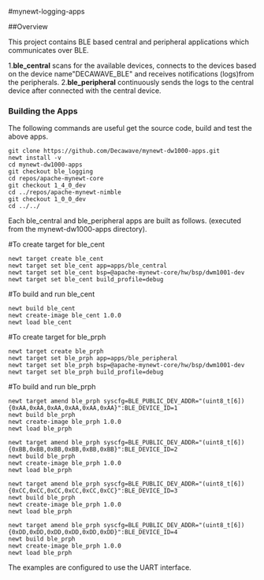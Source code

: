 #mynewt-logging-apps

##Overview

This project contains BLE based central and peripheral applications which communicates over BLE.

1.**ble_central** scans for the available devices, connects to the devices based on the device name"DECAWAVE_BLE" and receives notifications (logs)from the peripherals.
2.**ble_peripheral** continuously sends the logs to the central device after connected with the central device.

### Building the Apps
The following commands are useful get the source code, build and test the above apps.
```
git clone https://github.com/Decawave/mynewt-dw1000-apps.git
newt install -v
cd mynewt-dw1000-apps
git checkout ble_logging
cd repos/apache-mynewt-core
git checkout 1_4_0_dev
cd ../repos/apache-mynewt-nimble
git checkout 1_0_0_dev
cd ../../

```
Each ble_central and ble_peripheral apps are built as follows. (executed from the mynewt-dw1000-apps directory).

#To create target for ble_cent
```
newt target create ble_cent
newt target set ble_cent app=apps/ble_central
newt target set ble_cent bsp=@apache-mynewt-core/hw/bsp/dwm1001-dev
newt target set ble_cent build_profile=debug
```
#To build and run ble_cent
```
newt build ble_cent
newt create-image ble_cent 1.0.0
newt load ble_cent
```
#To create target for ble_prph
```
newt target create ble_prph
newt target set ble_prph app=apps/ble_peripheral
newt target set ble_prph bsp=@apache-mynewt-core/hw/bsp/dwm1001-dev
newt target set ble_prph build_profile=debug
```
#To build and run ble_prph
```
newt target amend ble_prph syscfg=BLE_PUBLIC_DEV_ADDR="(uint8_t[6]){0xAA,0xAA,0xAA,0xAA,0xAA,0xAA}":BLE_DEVICE_ID=1
newt build ble_prph
newt create-image ble_prph 1.0.0
newt load ble_prph

newt target amend ble_prph syscfg=BLE_PUBLIC_DEV_ADDR="(uint8_t[6]){0xBB,0xBB,0xBB,0xBB,0xBB,0xBB}":BLE_DEVICE_ID=2
newt build ble_prph
newt create-image ble_prph 1.0.0
newt load ble_prph

newt target amend ble_prph syscfg=BLE_PUBLIC_DEV_ADDR="(uint8_t[6]){0xCC,0xCC,0xCC,0xCC,0xCC,0xCC}":BLE_DEVICE_ID=3
newt build ble_prph
newt create-image ble_prph 1.0.0
newt load ble_prph

newt target amend ble_prph syscfg=BLE_PUBLIC_DEV_ADDR="(uint8_t[6]){0xDD,0xDD,0xDD,0xDD,0xDD,0xDD}":BLE_DEVICE_ID=4
newt build ble_prph
newt create-image ble_prph 1.0.0
newt load ble_prph
```
The examples are configured to use the UART interface.
